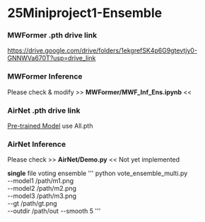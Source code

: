 # 25Miniproject1-Ensemble

### MWFormer .pth drive link
https://drive.google.com/drive/folders/1ekgrefSK4p6G9gtevtjy0-GNNWVa670T?usp=drive_link

### MWFormer Inference
Please check & modify >> **MWFormer/MWF_Inf_Ens.ipynb** <<

### AirNet .pth drive link
[Pre-trained Model](https://drive.google.com/drive/folders/1DS_iJsP5Epzz78fZRz8lEINcnhBF6Uws)
use All.pth

### AirNet Inference
Please check >> **AirNet/Demo.py** <<
Not yet implemented

**single** file voting ensemble
'''
python vote_ensemble_multi.py \
  --model1 /path/m1.png \
  --model2 /path/m2.png \
  --model3 /path/m3.png \
  --gt     /path/gt.png \
  --outdir /path/out --smooth 5
'''
